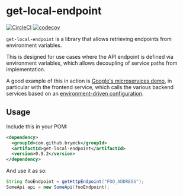 get-local-endpoint
==================

[![CircleCI](https://circleci.com/gh/brymck/get-local-endpoint.svg?style=svg)](https://circleci.com/gh/brymck/get-local-endpoint)
[![codecov](https://codecov.io/gh/brymck/get-local-endpoint/branch/master/graph/badge.svg)](https://codecov.io/gh/brymck/get-local-endpoint)

`get-local-endpoint` is a library that allows retrieving endpoints from environment variables.

This is designed for use cases where the API endpoint is defined via environment variables, which
allows decoupling of service paths from implementation.

A good example of this in action is [Google's microservices demo][microservices-demo], in particular
with the frontend service, which calls the various backend services based on an
[environment-driven configuration][frontend-yaml].

Usage
-----

Include this in your POM:

```xml
<dependency>
  <groupId>com.github.brymck</groupId>
  <artifactId>get-local-endpoint</artifactId>
  <version>0.9.2</version>
</dependency>
```

And use it as so:

```java
String fooEndpoint = getHttpEndpoint("FOO_ADDRESS");
SomeApi api = new SomeApi(fooEndpoint);
```

[microservices-demo]: https://github.com/GoogleCloudPlatform/microservices-demo
[frontend-yaml]: https://github.com/GoogleCloudPlatform/microservices-demo/blob/master/kubernetes-manifests/frontend.yaml
